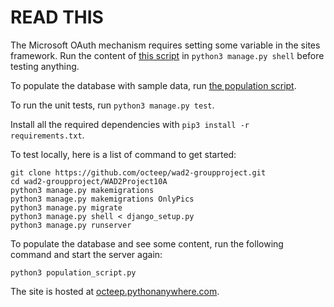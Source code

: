 # READ THIS

The Microsoft OAuth mechanism requires setting some variable in the sites framework.
Run the content of [this script](WAD2Project10A/django_setup.py) in `python3 manage.py shell`
before testing anything.

To populate the database with sample data, run [the population script](WAD2Project10A/population_script.py).

To run the unit tests, run `python3 manage.py test`.

Install all the required dependencies with `pip3 install -r requirements.txt`.

To test locally, here is a list of command to get started:
```
git clone https://github.com/octeep/wad2-groupproject.git
cd wad2-groupproject/WAD2Project10A
python3 manage.py makemigrations
python3 manage.py makemigrations OnlyPics
python3 manage.py migrate
python3 manage.py shell < django_setup.py
python3 manage.py runserver
```
To populate the database and see some content, run the following command and start the server again:
```
python3 population_script.py
```
The site is hosted at [octeep.pythonanywhere.com](https://octeep.pythonanywhere.com).

